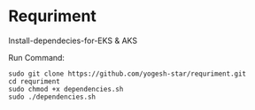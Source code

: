 # Requriment
Install-dependecies-for-EKS &amp; AKS

Run Command:
    
    sudo git clone https://github.com/yogesh-star/requriment.git
    cd requriment
    sudo chmod +x dependencies.sh
    sudo ./dependencies.sh
